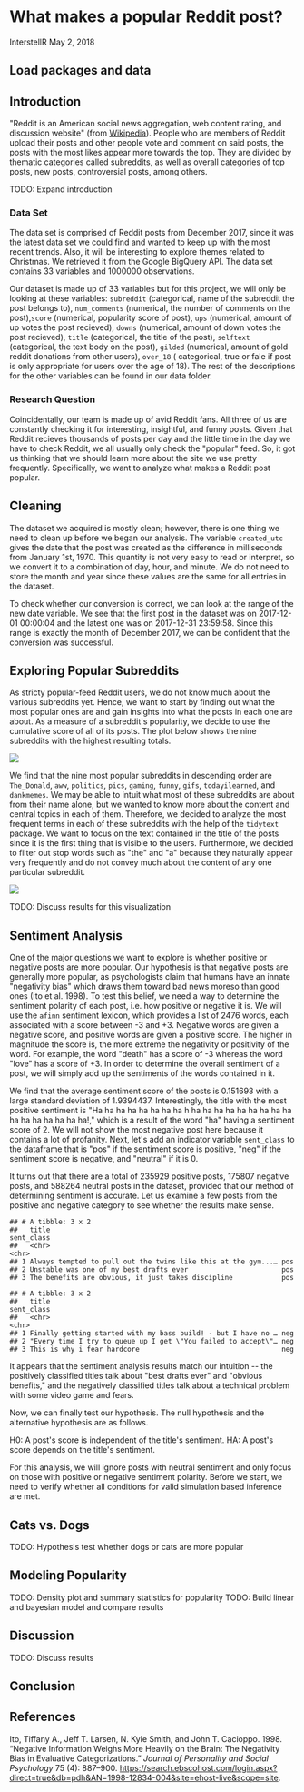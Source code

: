 What makes a popular Reddit post?
================
InterstellR
May 2, 2018

Load packages and data
----------------------

Introduction
------------

"Reddit is an American social news aggregation, web content rating, and discussion website" (from [Wikipedia](https://en.wikipedia.org/wiki/Reddit)). People who are members of Reddit upload their posts and other people vote and comment on said posts, the posts with the most likes appear more towards the top. They are divided by thematic categories called subreddits, as well as overall categories of top posts, new posts, controversial posts, among others.

TODO: Expand introduction

### Data Set

The data set is comprised of Reddit posts from December 2017, since it was the latest data set we could find and wanted to keep up with the most recent trends. Also, it will be interesting to explore themes related to Christmas. We retrieved it from the Google BigQuery API. The data set contains 33 variables and 1000000 observations.

Our dataset is made up of 33 variables but for this project, we will only be looking at these variables: `subreddit` (categorical, name of the subreddit the post belongs to), `num_comments` (numerical, the number of comments on the post),`score` (numerical, popularity score of post), `ups` (numerical, amount of up votes the post recieved), `downs` (numerical, amount of down votes the post recieved), `title` (categorical, the title of the post), `selftext` (categorical, the text body on the post), `gilded` (numerical, amount of gold reddit donations from other users), `over_18` ( categorical, true or fale if post is only appropriate for users over the age of 18). The rest of the descriptions for the other variables can be found in our data folder.

### Research Question

Coincidentally, our team is made up of avid Reddit fans. All three of us are constantly checking it for interesting, insightful, and funny posts. Given that Reddit recieves thousands of posts per day and the little time in the day we have to check Reddit, we all usually only check the "popular" feed. So, it got us thinking that we should learn more about the site we use pretty frequently. Specifically, we want to analyze what makes a Reddit post popular.

Cleaning
--------

The dataset we acquired is mostly clean; however, there is one thing we need to clean up before we began our analysis. The variable `created_utc` gives the date that the post was created as the difference in milliseconds from January 1st, 1970. This quantity is not very easy to read or interpret, so we convert it to a combination of day, hour, and minute. We do not need to store the month and year since these values are the same for all entries in the dataset.

To check whether our conversion is correct, we can look at the range of the new date variable. We see that the first post in the dataset was on 2017-12-01 00:00:04 and the latest one was on 2017-12-31 23:59:58. Since this range is exactly the month of December 2017, we can be confident that the conversion was successful.

Exploring Popular Subreddits
----------------------------

As stricty popular-feed Reddit users, we do not know much about the various subreddits yet. Hence, we want to start by finding out what the most popular ones are and gain insights into what the posts in each one are about. As a measure of a subreddit's popularity, we decide to use the cumulative score of all of its posts. The plot below shows the nine subreddits with the highest resulting totals.

![](project_files/figure-markdown_github/active-subreddits-1.png)

We find that the nine most popular subreddits in descending order are `The_Donald`, `aww`, `politics`, `pics`, `gaming`, `funny`, `gifs`, `todayilearned`, and `dankmemes`. We may be able to intuit what most of these subreddits are about from their name alone, but we wanted to know more about the content and central topics in each of them. Therefore, we decided to analyze the most frequent terms in each of these subreddits with the help of the `tidytext` package. We want to focus on the text contained in the title of the posts since it is the first thing that is visible to the users. Furthermore, we decided to filter out stop words such as "the" and "a" because they naturally appear very frequently and do not convey much about the content of any one particular subreddit.

![](project_files/figure-markdown_github/tf-analysis-1.png)

TODO: Discuss results for this visualization

Sentiment Analysis
------------------

One of the major questions we want to explore is whether positive or negative posts are more popular. Our hypothesis is that negative posts are generally more popular, as psychologists claim that humans have an innate "negativity bias" which draws them toward bad news moreso than good ones (Ito et al. 1998). To test this belief, we need a way to determine the sentiment polarity of each post, i.e. how positive or negative it is. We will use the `afinn` sentiment lexicon, which provides a list of 2476 words, each associated with a score between -3 and +3. Negative words are given a negative score, and positive words are given a positive score. The higher in magnitude the score is, the more extreme the negativity or positivity of the word. For example, the word "death" has a score of -3 whereas the word "love" has a score of +3. In order to determine the overall sentiment of a post, we will simply add up the sentiments of the words contained in it.

We find that the average sentiment score of the posts is 0.151693 with a large standard deviation of 1.9394437. Interestingly, the title with the most positive sentiment is "Ha ha ha ha ha ha ha ha h ha ha ha ha ha ha ha ha ha ha ha ha ha ha ha ha!," which is a result of the word "ha" having a sentiment score of 2. We will not show the most negative post here because it contains a lot of profanity. Next, let's add an indicator variable `sent_class` to the dataframe that is "pos" if the sentiment score is positive, "neg" if the sentiment score is negative, and "neutral" if it is 0.

It turns out that there are a total of 235929 positive posts, 175807 negative posts, and 588264 neutral posts in the dataset, provided that our method of determining sentiment is accurate. Let us examine a few posts from the positive and negative category to see whether the results make sense.

    ## # A tibble: 3 x 2
    ##   title                                                         sent_class
    ##   <chr>                                                         <chr>     
    ## 1 Always tempted to pull out the twins like this at the gym...… pos       
    ## 2 Unstable was one of my best drafts ever                       pos       
    ## 3 The benefits are obvious, it just takes discipline            pos

    ## # A tibble: 3 x 2
    ##   title                                                         sent_class
    ##   <chr>                                                         <chr>     
    ## 1 Finally getting started with my bass build! - but I have no … neg       
    ## 2 "Every time I try to queue up I get \"You failed to accept\"… neg       
    ## 3 This is why i fear hardcore                                   neg

It appears that the sentiment analysis results match our intuition -- the positively classified titles talk about "best drafts ever" and "obvious benefits," and the negatively classified titles talk about a technical problem with some video game and fears.

Now, we can finally test our hypothesis. The null hypothesis and the alternative hypothesis are as follows.

H0: A post's score is independent of the title's sentiment.
HA: A post's score depends on the title's sentiment.

For this analysis, we will ignore posts with neutral sentiment and only focus on those with positive or negative sentiment polarity. Before we start, we need to verify whether all conditions for valid simulation based inference are met.

Cats vs. Dogs
-------------

TODO: Hypothesis test whether dogs or cats are more popular

Modeling Popularity
-------------------

TODO: Density plot and summary statistics for popularity TODO: Build linear and bayesian model and compare results

Discussion
----------

TODO: Discuss results

Conclusion
----------

References
----------

Ito, Tiffany A., Jeff T. Larsen, N. Kyle Smith, and John T. Cacioppo. 1998. “Negative Information Weighs More Heavily on the Brain: The Negativity Bias in Evaluative Categorizations.” *Journal of Personality and Social Psychology* 75 (4): 887–900. <https://search.ebscohost.com/login.aspx?direct=true&db=pdh&AN=1998-12834-004&site=ehost-live&scope=site>.

